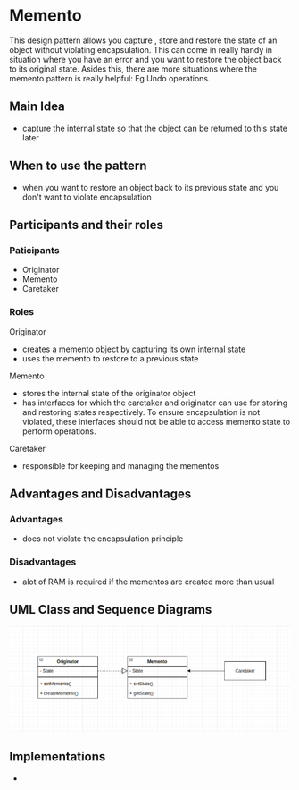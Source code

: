 # Memento
This design pattern allows you capture , store and restore the state of an object without violating encapsulation. This can come in really handy in situation where you have an error and you want to restore the object back to its original state. Asides this, there are more situations where the memento pattern is really helpful: Eg Undo operations.

## Main Idea
- capture the internal state so that the object can be returned to this state later

## When to use the pattern
- when you want to restore an object back to its previous state and you don't want to violate encapsulation

## Participants and their roles
### Paticipants
- Originator
- Memento
- Caretaker

### Roles
Originator
- creates a memento object by capturing its own internal state
- uses the memento to restore to a previous state

Memento
- stores the internal state of the originator object
- has interfaces for which the caretaker and originator can use for storing and restoring states respectively. To ensure encapsulation is not violated, these interfaces should not be able to access memento state to perform operations.

Caretaker
- responsible for keeping and managing the mementos

## Advantages and Disadvantages
### Advantages
- does not violate the encapsulation principle

### Disadvantages
- alot of RAM is required if the mementos are created more than usual

## UML Class and Sequence Diagrams
![alt mem_uml](./umls/MM_CL_UML.png)

## Implementations
- 
